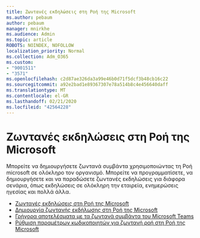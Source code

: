 ```yaml
---
title: Ζωντανές εκδηλώσεις στη Ροή της Microsoft
ms.author: pebaum
author: pebaum
manager: mnirkhe
ms.audience: Admin
ms.topic: article
ROBOTS: NOINDEX, NOFOLLOW
localization_priority: Normal
ms.collection: Adm_O365
ms.custom:
- "9001511"
- "3571"
ms.openlocfilehash: c2d87ae326da3a99e46b0d71f5dcf3b48cb16c22
ms.sourcegitcommit: a92e2bad1e89367307e78a514b8c4e456640daff
ms.translationtype: MT
ms.contentlocale: el-GR
ms.lasthandoff: 02/21/2020
ms.locfileid: "42564228"
---
```

# <a name="live-events-in-microsoft-stream"></a>Ζωντανές εκδηλώσεις στη Ροή της Microsoft

Μπορείτε να δημιουργήσετε ζωντανά συμβάντα χρησιμοποιώντας τη Ροή microsoft σε ολόκληρο τον οργανισμό. Μπορείτε να προγραμματίσετε, να δημιουργήσετε και να παραδώσετε ζωντανές εκδηλώσεις για διάφορα σενάρια, όπως εκδηλώσεις σε ολόκληρη την εταιρεία, ενημερώσεις ηγεσίας και πολλά άλλα.

- [Ζωντανές εκδηλώσεις στη Ροή της Microsoft](https://docs.microsoft.com/stream/live-event-overview)
- [Δημιουργία ζωντανής εκδήλωσης στη Ροή της Microsoft](https://docs.microsoft.com/stream/live-create-event)
- [Γρήγορα αποτελέσματα με τα ζωντανά συμβάντα του Microsoft Teams](https://support.office.com/article/get-started-with-microsoft-teams-live-events-d077fec2-a058-483e-9ab5-1494afda578a)
- [Ρύθμιση παραμέτρων κωδικοποιητών για ζωντανή ροή στη Ροή της Microsoft](https://docs.microsoft.com/stream/live-encoder-setup)
